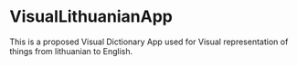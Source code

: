 # VisualLithuanianApp
This is a proposed Visual Dictionary App used for Visual representation of things from lithuanian to English.

